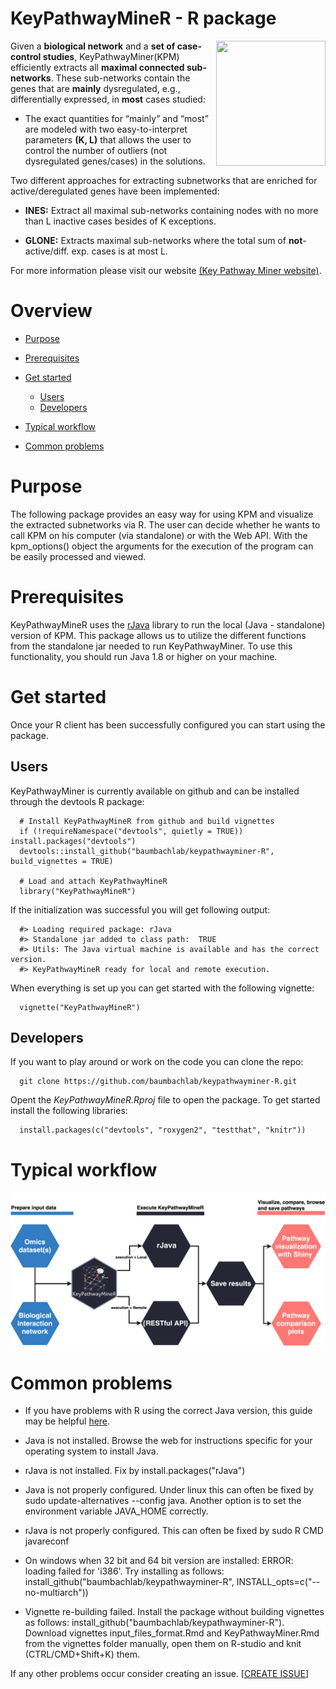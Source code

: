
KeyPathwayMineR - R package 
============ 
<img src="inst/image/hex/KeyPathwayMineR_hexSticker.png" width = "175" height = "200" align="right" /> 

Given a **biological network** and a **set of case-control studies**, KeyPathwayMiner(KPM) efficiently extracts all             **maximal connected sub-networks**. These sub-networks contain the genes that are **mainly** dysregulated, e.g.,           differentially expressed, in **most** cases studied:

* The exact quantities for “mainly” and “most” are modeled with two easy-to-interpret parameters **(K, L)** that allows      the user to control the number of outliers (not dysregulated genes/cases) in the solutions.
     
Two different approaches for extracting subnetworks that are enriched for active/deregulated genes have been               implemented:

  * **INES:**  Extract all maximal sub-networks containing nodes with no more than L inactive cases besides of K exceptions.
      
  * **GLONE:** Extracts maximal sub-networks where the total sum of **not**-active/diff. exp. cases is at most L. 
      
For more information please visit our website [(Key Pathway Miner website)](https://keypathwayminer.compbio.sdu.dk/keypathwayminer/).

Overview
=================
<!--ts-->
   * [Purpose](#purpose)
   * [Prerequisites](#prerequisites)
   * [Get started](#get-started)
      * [Users](#users)
      * [Developers](#developers)
* [Typical workflow](#typical-workflow)

* [Common problems](#common-problems)
<!--te-->

Purpose
=================
The following package provides an easy way for using KPM and visualize the extracted subnetworks via R. The user can decide whether he wants to call KPM on his computer (via standalone) or with the Web API. With the kpm_options() object the arguments for the execution of the program can be easily processed and viewed.

Prerequisites
=================
KeyPathwayMineR uses the [rJava](https://github.com/s-u/rJava) library to run the local (Java - standalone) version of KPM. 
This package allows us to utilize the different functions from the standalone jar needed to run KeyPathwayMiner. To use this functionality, you should run Java 1.8 or higher on your machine.
 
Get started
=================
Once your R client has been successfully configured you can start using the package.

Users
-----
KeyPathwayMiner is currently available on github and can be installed through the devtools R package:
      
      # Install KeyPathwayMineR from github and build vignettes
      if (!requireNamespace("devtools", quietly = TRUE)) install.packages("devtools")
      devtools::install_github("baumbachlab/keypathwayminer-R", build_vignettes = TRUE)
          
      # Load and attach KeyPathwayMineR 
      library("KeyPathwayMineR")

If the initialization was successful you will get following output:
      
      #> Loading required package: rJava
      #> Standalone jar added to class path:  TRUE
      #> Utils: The Java virtual machine is available and has the correct version.
      #> KeyPathwayMineR ready for local and remote execution.
      
When everything is set up you can get started with the following vignette:

      vignette("KeyPathwayMineR")
     

Developers
-----
If you want to play around or work on the code you can clone the repo:

      git clone https://github.com/baumbachlab/keypathwayminer-R.git

Opent the *KeyPathwayMineR.Rproj* file to open the package. To get started install the following libraries:

      install.packages(c("devtools", "roxygen2", "testthat", "knitr"))

Typical workflow
============ 
<img src="inst/image/typical_workflow.png"/> 

 Common problems
=================
* If you have problems with R using the correct Java version, this guide may be helpful [here](https://github.com/Utah-Data-Science/Home_repo/wiki/Getting-R-to-use-the-correct-Java-version).

* Java is not installed. Browse the web for instructions specific for your operating system to install Java.

* rJava is not installed. Fix by install.packages("rJava")

* Java is not properly configured. Under linux this can often be fixed by sudo update-alternatives --config java. Another option is to set the environment variable JAVA_HOME correctly.

* rJava is not properly configured. This can often be fixed by sudo R CMD javareconf

* On windows when 32 bit and 64 bit version are installed: ERROR: loading failed for 'i386'. Try installing as follows: install_github("baumbachlab/keypathwayminer-R", INSTALL_opts=c("--no-multiarch")) 

* Vignette re-building failed. Install the package without building vignettes as follows: install_github("baumbachlab/keypathwayminer-R"). Download vignettes input_files_format.Rmd and KeyPathwayMiner.Rmd from the vignettes folder manually, open them on R-studio and knit (CTRL/CMD+Shift+K) them.


If any other problems occur consider creating an issue. [[CREATE ISSUE](https://github.com/baumbachlab/keypathwayminer-R/issues)]

